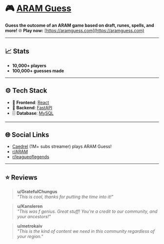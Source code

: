 # 🎮 [ARAM Guess](https://aramguess.com)

**Guess the outcome of an ARAM game based on draft, runes, spells, and more!**
🌐 **Play now:** [https://aramguess.com](https://aramguess.com)

---

## 📈 Stats

- **10,000+ players**
- **100,000+ guesses made**

---

## ⚙️ Tech Stack

- 🧠 **Frontend**: [React](https://reactjs.org/)
- 🚀 **Backend**: [FastAPI](https://fastapi.tiangolo.com/)
- 🗄️ **Database**: [MySQL](https://www.mysql.com/)


---

## 🌐 Social Links

- [Caedrel](https://www.twitch.tv/caedrel/clip/CoyBoringPterodactylGingerPower-DvceWTwpsh5ivYf3) (1M+ subs streamer) plays ARAM Guess!
- [r/ARAM](https://www.reddit.com/r/ARAM/comments/1kqn8r8/i_pulled_data_from_10000_aram_matches_in_euw_and/)
- [r/leagueoflegends](https://www.reddit.com/r/leagueoflegends/comments/1l3k8dh/i_pulled_data_from_10000_aram_matches_in_euw_and/)

---

## ⭐ Reviews

> **u/GratefulChungus**  
> _"This is cool, thanks for putting the time into it!"_

> **u/Kansleren**  
> _"This was f genius. Great stuff! You're a credit to our community, and your ancestors!"_

> **u/metrokaiv**  
> _"This is the kind of content we need in this community regardless of your region."_



